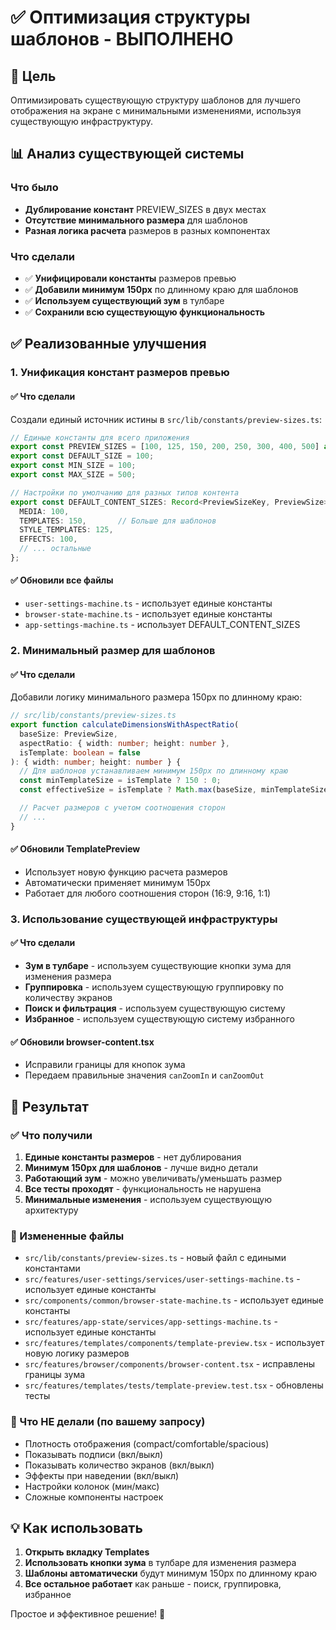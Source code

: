 # ✅ Оптимизация структуры шаблонов - ВЫПОЛНЕНО

## 🎯 Цель
Оптимизировать существующую структуру шаблонов для лучшего отображения на экране с минимальными изменениями, используя существующую инфраструктуру.

## 📊 Анализ существующей системы

### Что было
- **Дублирование констант** PREVIEW_SIZES в двух местах
- **Отсутствие минимального размера** для шаблонов
- **Разная логика расчета** размеров в разных компонентах

### Что сделали
- ✅ **Унифицировали константы** размеров превью
- ✅ **Добавили минимум 150px** по длинному краю для шаблонов
- ✅ **Используем существующий зум** в тулбаре
- ✅ **Сохранили всю существующую функциональность**

## ✅ Реализованные улучшения

### 1. Унификация констант размеров превью

#### ✅ Что сделали
Создали единый источник истины в `src/lib/constants/preview-sizes.ts`:

```typescript
// Единые константы для всего приложения
export const PREVIEW_SIZES = [100, 125, 150, 200, 250, 300, 400, 500] as const;
export const DEFAULT_SIZE = 100;
export const MIN_SIZE = 100;
export const MAX_SIZE = 500;

// Настройки по умолчанию для разных типов контента
export const DEFAULT_CONTENT_SIZES: Record<PreviewSizeKey, PreviewSize> = {
  MEDIA: 100,
  TEMPLATES: 150,       // Больше для шаблонов
  STYLE_TEMPLATES: 125,
  EFFECTS: 100,
  // ... остальные
};
```

#### ✅ Обновили все файлы
- `user-settings-machine.ts` - использует единые константы
- `browser-state-machine.ts` - использует единые константы
- `app-settings-machine.ts` - использует DEFAULT_CONTENT_SIZES

### 2. Минимальный размер для шаблонов

#### ✅ Что сделали
Добавили логику минимального размера 150px по длинному краю:

```typescript
// src/lib/constants/preview-sizes.ts
export function calculateDimensionsWithAspectRatio(
  baseSize: PreviewSize,
  aspectRatio: { width: number; height: number },
  isTemplate: boolean = false
): { width: number; height: number } {
  // Для шаблонов устанавливаем минимум 150px по длинному краю
  const minTemplateSize = isTemplate ? 150 : 0;
  const effectiveSize = isTemplate ? Math.max(baseSize, minTemplateSize) : baseSize;

  // Расчет размеров с учетом соотношения сторон
  // ...
}
```

#### ✅ Обновили TemplatePreview
- Использует новую функцию расчета размеров
- Автоматически применяет минимум 150px
- Работает для любого соотношения сторон (16:9, 9:16, 1:1)

### 3. Использование существующей инфраструктуры

#### ✅ Что сделали
- **Зум в тулбаре** - используем существующие кнопки зума для изменения размера
- **Группировка** - используем существующую группировку по количеству экранов
- **Поиск и фильтрация** - используем существующую систему
- **Избранное** - используем существующую систему избранного

#### ✅ Обновили browser-content.tsx
- Исправили границы для кнопок зума
- Передаем правильные значения `canZoomIn` и `canZoomOut`

## 🎯 Результат

### ✅ Что получили
1. **Единые константы размеров** - нет дублирования
2. **Минимум 150px для шаблонов** - лучше видно детали
3. **Работающий зум** - можно увеличивать/уменьшать размер
4. **Все тесты проходят** - функциональность не нарушена
5. **Минимальные изменения** - используем существующую архитектуру

### 📁 Измененные файлы
- `src/lib/constants/preview-sizes.ts` - новый файл с едиными константами
- `src/features/user-settings/services/user-settings-machine.ts` - использует единые константы
- `src/components/common/browser-state-machine.ts` - использует единые константы
- `src/features/app-state/services/app-settings-machine.ts` - использует единые константы
- `src/features/templates/components/template-preview.tsx` - использует новую логику размеров
- `src/features/browser/components/browser-content.tsx` - исправлены границы зума
- `src/features/templates/tests/template-preview.test.tsx` - обновлены тесты

### 🚫 Что НЕ делали (по вашему запросу)
- Плотность отображения (compact/comfortable/spacious)
- Показывать подписи (вкл/выкл)
- Показывать количество экранов (вкл/выкл)
- Эффекты при наведении (вкл/выкл)
- Настройки колонок (мин/макс)
- Сложные компоненты настроек

## 💡 Как использовать

1. **Открыть вкладку Templates**
2. **Использовать кнопки зума** в тулбаре для изменения размера
3. **Шаблоны автоматически** будут минимум 150px по длинному краю
4. **Все остальное работает** как раньше - поиск, группировка, избранное

Простое и эффективное решение! 🎉
